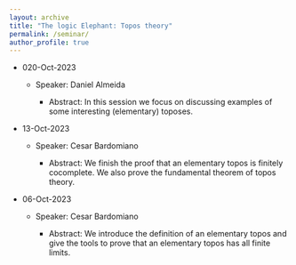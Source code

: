 ```yaml
---
layout: archive
title: "The logic Elephant: Topos theory"
permalink: /seminar/
author_profile: true
---
```


- 020-Oct-2023

    + Speaker: Daniel Almeida

        * Abstract: In this session we focus on discussing examples of some interesting (elementary) toposes.

- 13-Oct-2023

    + Speaker: Cesar Bardomiano

        * Abstract: We finish the proof that an elementary topos is finitely cocomplete. We also prove the fundamental
            theorem of topos theory.

- 06-Oct-2023

    + Speaker: Cesar Bardomiano

        * Abstract: We introduce the definition of an elementary topos and give the tools to prove that an elementary
            topos has all finite limits.